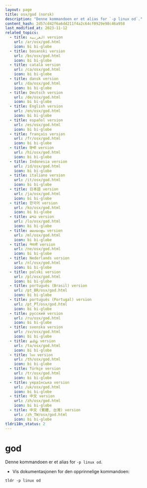 ```yaml
---
layout: page
title: osx/god (norsk)
description: "Denne kommandoen er et alias for `-p linux od`."
content_hash: 2d57cd42f6a6dd211f4a2c64cf0929e98c46a958
last_modified_at: 2023-11-12
related_topics:
  - title: العربية version
    url: /ar/osx/god.html
    icon: bi bi-globe
  - title: bosanski version
    url: /bs/osx/god.html
    icon: bi bi-globe
  - title: català version
    url: /ca/osx/god.html
    icon: bi bi-globe
  - title: dansk version
    url: /da/osx/god.html
    icon: bi bi-globe
  - title: Deutsch version
    url: /de/osx/god.html
    icon: bi bi-globe
  - title: English version
    url: /en/osx/god.html
    icon: bi bi-globe
  - title: español version
    url: /es/osx/god.html
    icon: bi bi-globe
  - title: français version
    url: /fr/osx/god.html
    icon: bi bi-globe
  - title: हिन्दी version
    url: /hi/osx/god.html
    icon: bi bi-globe
  - title: Indonesia version
    url: /id/osx/god.html
    icon: bi bi-globe
  - title: italiano version
    url: /it/osx/god.html
    icon: bi bi-globe
  - title: 日本語 version
    url: /ja/osx/god.html
    icon: bi bi-globe
  - title: 한국어 version
    url: /ko/osx/god.html
    icon: bi bi-globe
  - title: ລາວ version
    url: /lo/osx/god.html
    icon: bi bi-globe
  - title: മലയാളം version
    url: /ml/osx/god.html
    icon: bi bi-globe
  - title: नेपाली version
    url: /ne/osx/god.html
    icon: bi bi-globe
  - title: Nederlands version
    url: /nl/osx/god.html
    icon: bi bi-globe
  - title: polski version
    url: /pl/osx/god.html
    icon: bi bi-globe
  - title: português (Brasil) version
    url: /pt_BR/osx/god.html
    icon: bi bi-globe
  - title: português (Portugal) version
    url: /pt_PT/osx/god.html
    icon: bi bi-globe
  - title: русский version
    url: /ru/osx/god.html
    icon: bi bi-globe
  - title: svenska version
    url: /sv/osx/god.html
    icon: bi bi-globe
  - title: தமிழ் version
    url: /ta/osx/god.html
    icon: bi bi-globe
  - title: ไทย version
    url: /th/osx/god.html
    icon: bi bi-globe
  - title: Türkçe version
    url: /tr/osx/god.html
    icon: bi bi-globe
  - title: українська version
    url: /uk/osx/god.html
    icon: bi bi-globe
  - title: 中文 version
    url: /zh/osx/god.html
    icon: bi bi-globe
  - title: 中文 (繁體, 台灣) version
    url: /zh_TW/osx/god.html
    icon: bi bi-globe
tldri18n_status: 2
---
```

# god

Denne kommandoen er et alias for `-p linux od`.

- Vis dokumentasjonen for den opprinnelige kommandoen:

`tldr -p linux od`
